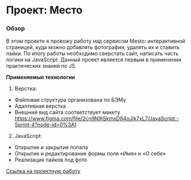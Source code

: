# Проект: Место

### Обзор
В этом проекте я провожу работу над сервисом Mesto: интерактивной страницей, куда можно добавлять фотографии, удалять их и ставить лайки.
По итогу работы необходимо сверстать сайт, написать часть логики на JavaScript. Данный проект является первым в применении практических знаний по JS.

**Применяемые технологии**
1. Верстка:
* Файловая структура организована по БЭМу
* Адаптивная верстка
* Внешний вид сайта соответствует макету https://www.figma.com/file/2cn9N9jSkmxD84oJik7xL7/JavaScript.-Sprint-4?node-id=0%3A1

2. JavaScript:
* Открытие и закрытие попапа
* Открытие и редактирование формы поля «Имя» и «О себе»
* Реализация лайков под фото


 [Ссылка на проектную работу](https://juliakrasnova2008.github.io/mesto/)




